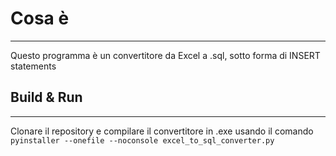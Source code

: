 # Cosa è

----

Questo programma è un convertitore da Excel a .sql, sotto forma di INSERT statements

## Build & Run

----
Clonare il repository e compilare il convertitore in .exe
usando il comando `pyinstaller --onefile --noconsole excel_to_sql_converter.py`
